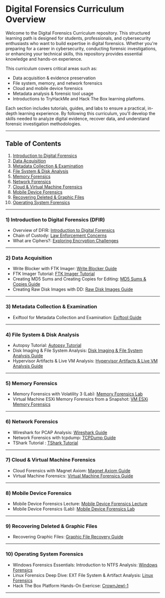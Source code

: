 # Digital Forensics Curriculum Overview

Welcome to the Digital Forensics Curriculum repository. This structured learning path is designed for students, professionals, and cybersecurity enthusiasts who want to build expertise in digital forensics. Whether you're preparing for a career in cybersecurity, conducting forensic investigations, or enhancing your technical skills, this repository provides essential knowledge and hands-on experience.

This curriculum covers critical areas such as:
- Data acquisition & evidence preservation
- File system, memory, and network forensics
- Cloud and mobile device forensics
- Metadata analysis & forensic tool usage
- Introductions to TryHackMe and Hack The Box learning platfoms.

Each section includes tutorials, guides, and labs to ensure a practical, in-depth learning experience. By following this curriculum, you'll develop the skills needed to analyze digital evidence, recover data, and understand forensic investigation methodologies.

---

## Table of Contents
1. [Introduction to Digital Forensics](#1-introduction-to-digital-forensics)
2. [Data Acquisition](#2-data-acquisition)
3. [Metadata Collection & Examination](#3-metadata-collection--examination)
4. [File System & Disk Analysis](#4-file-system--disk-analysis)
5. [Memory Forensics](#5-memory-forensics)
6. [Network Forensics](#6-network-forensics)
7. [Cloud & Virtual Machine Forensics](#7-cloud--virtual-machine-forensics)
8. [Mobile Device Forensics](#8-mobile-device-forensics)
9. [Recovering Deleted & Graphic Files](#9-recovering-deleted--graphic-files)
11. [Operating System Forensics](#10-Hack-The-Box-Sherlock-Lab)

---

### 1) Introduction to Digital Forensics (DFIR)
- Overview of DFIR: [Introduction to Digital Forensics](intro.md)
- Chain of Custody: [Law Enforcement Concerns](custody.md)
- What are Ciphers?: [Exploring Encryption Challenges](ciphers.md)

---

### 2) **Data Acquisition**

- Write Blocker with FTK Imager: [Write Blocker Guide](writeblock.md)
- FTK Imager Tutorial: [FTK Imager Tutorial](ftkimage.md)
- Creating MD5 Sums and Creating Copies for Editing: [MD5 Sums & Copies Guide](md5sum.md)
- Creating Raw Disk Images with DD: [Raw Disk Images Guide](diskdd.md)

---

### 3) **Metadata Collection & Examination**

- Exiftool for Metadata Collection and Examination: [Exiftool Guide](exif.md)

---

### 4) **File System & Disk Analysis**

- Autopsy Tutorial: [Autopsy Tutorial](autopsy.md)
- Disk Imaging & File System Analysis: [Disk Imaging & File System Analysis Guide](diskfile.md)
- Hypervisor Artifacts & Live VM Analysis: [Hypervisor Artifacts & Live VM Analysis Guide](virtual.md)

---

### 5) **Memory Forensics**

- Memory Forensics with Volatility 3 (Lab): [Memory Forensics Lab](volatility.md)
- Virtual Machine ESXi Memory Forensics from a Snapshot: [VM ESXi Memory Forensics](esxi.md)

---

### 6) **Network Forensics**

- Wireshark for PCAP Analysis: [Wireshark Guide](wireshark.md)
- Network Forensics with tcpdump: [TCPDump Guide](tcpdump.md)
- TShark Tutorial : [TShark Tutorial](tshark.md)

---

### 7) **Cloud & Virtual Machine Forensics**

- Cloud Forensics with Magnet Axiom: [Magnet Axiom Guide](magnet.md)
- Virtual Machine Forensics: [Virtual Machine Forensics Guide](virtualmac.md)

---

### 8) **Mobile Device Forensics**

- Mobile Device Forensics Lecture: [Mobile Device Forensics Lecture](mobilelecture.md)
- Mobile Device Forensics (Lab): [Mobile Device Forensics Lab](mobilelab.md)

---

### 9) **Recovering Deleted & Graphic Files**

- Recovering Graphic Files: [Graphic File Recovery Guide](graphic.md)

---

### 10) **Operating System Forensics**

- Windows Forensics Essentials: Introduction to NTFS Analysis: [Windows Forensics](windows.md)
- Linux Forensics Deep Dive: EXT File System & Artifact Analysis: [Linux Forensics](linux.md)
- Hack The Box Platform Hands-On Exericse: [CrownJewl-1](jewl.md)

---
